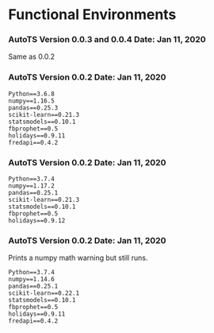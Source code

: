 # Functional Environments

### AutoTS Version 0.0.3 and 0.0.4 Date: Jan 11, 2020
Same as 0.0.2

### AutoTS Version 0.0.2 Date: Jan 11, 2020

```
Python==3.6.8
numpy==1.16.5
pandas==0.25.3
scikit-learn==0.21.3
statsmodels==0.10.1
fbprophet==0.5
holidays==0.9.11
fredapi==0.4.2
```

### AutoTS Version 0.0.2 Date: Jan 11, 2020

```
Python==3.7.4
numpy==1.17.2
pandas==0.25.1
scikit-learn==0.21.3
statsmodels==0.10.1
fbprophet==0.5
holidays==0.9.12
```

### AutoTS Version 0.0.2 Date: Jan 11, 2020
Prints a numpy math warning but still runs.

```
Python==3.7.4
numpy==1.14.6
pandas==0.25.1
scikit-learn==0.22.1
statsmodels==0.10.1
fbprophet==0.5
holidays==0.9.11
fredapi==0.4.2
```